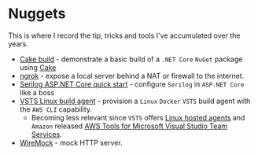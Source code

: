 # Nuggets

This is where I record the tip, tricks and tools I've accumulated over the years.

- [Cake build][cake-build] - demonstrate a basic build of a `.NET Core` `NuGet` package using [Cake][cake]
- [ngrok][ngrok] - expose a local server behind a NAT or firewall to the internet.
- [Serilog ASP.NET Core quick start][serilog-aspnet-core] - configure `Serilog` in `ASP.NET Core` like a boss
- [VSTS Linux build agent][vsts-linux-agent] - provision a `Linux` `Docker` `VSTS` build agent with the `AWS CLI` capability.
  - Becoming less relevant since `VSTS` offers [Linux hosted agents][linux-hosted-agents] and `Amazon` released [AWS Tools for Microsoft Visual Studio Team Services][aws-tools].
- [WireMock][wire-mock] - mock HTTP server.

[linux-hosted-agents]: https://github.com/Microsoft/vsts-agent-docker/blob/master/ubuntu/16.04/standard/Dockerfile
[aws-tools]: https://marketplace.visualstudio.com/items?itemName=AmazonWebServices.aws-vsts-tools
[cake-build]: https://github.com/gabrielweyer/cake-build
[cake]: https://cakebuild.net/
[ngrok]: ngrok/ngrok.md
[serilog-aspnet-core]: serilog-aspnet-core/serilog-aspnet-core.md
[vsts-linux-agent]: https://github.com/gabrielweyer/vsts-linux-build-agent
[wire-mock]: wire-mock/wire-mock.md
